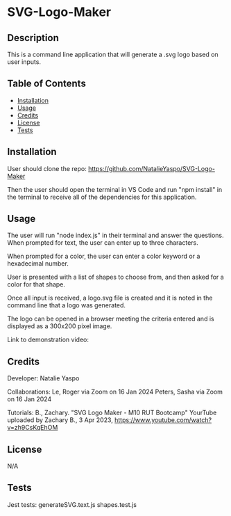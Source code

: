 # SVG-Logo-Maker

## Description

This is a command line application that will generate a .svg logo based on user inputs.

## Table of Contents

- [Installation](#installation)
- [Usage](#usage)
- [Credits](#credits)
- [License](#license)
- [Tests](#tests)

## Installation

User should clone the repo: https://github.com/NatalieYaspo/SVG-Logo-Maker

Then the user should open the terminal in VS Code and run "npm install" in the terminal to receive all of the dependencies for this application.

## Usage

The user will run "node index.js" in their terminal and answer the questions.
When prompted for text, the user can enter up to three characters.

When prompted for a color, the user can enter a color keyword or a hexadecimal number.

User is presented with a list of shapes to choose from, and then asked for a color for that shape.

Once all input is received, a logo.svg file is created and it is noted in the command line that a logo was generated.

The logo can be opened in a browser meeting the criteria entered and is displayed as a 300x200 pixel image.

Link to demonstration video:

## Credits

Developer: Natalie Yaspo

Collaborations: Le, Roger via Zoom on 16 Jan 2024
Peters, Sasha via Zoom on 16 Jan 2024

Tutorials: B., Zachary. "SVG Logo Maker - M10 RUT Bootcamp" YourTube uploaded by Zachary B., 3 Apr 2023, https://www.youtube.com/watch?v=zh9CsKqEhOM

## License

N/A

## Tests

Jest tests:
generateSVG.text.js
shapes.test.js